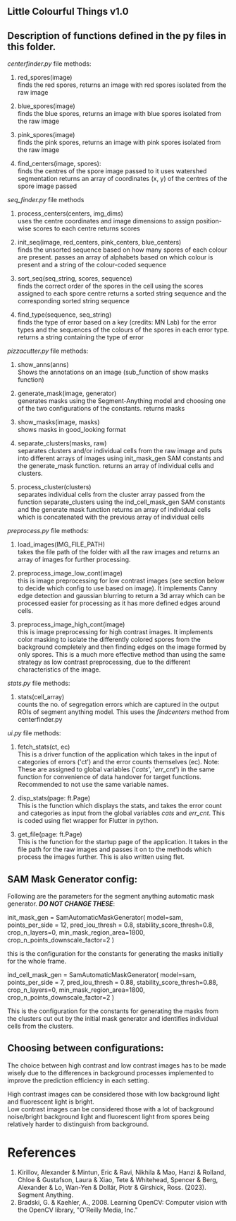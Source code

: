 **Little Colourful Things** v1.0
---
Description of functions defined in the py files in this folder. 
---
_centerfinder.py_ file methods:

1. red_spores(image)   
   finds the red spores, returns an image with red spores isolated from the raw image


2. blue_spores(image)  
   finds the blue spores, returns an image with blue spores isolated from the raw image


3. pink_spores(image)  
   finds the pink spores, returns an image with pink spores isolated from the raw image

4. find_centers(image, spores):  
   finds the centres of the spore image passed to it
   uses watershed segmentation
   returns an array of coordinates (x, y) of the centres of the spore image passed

*seq_finder.py* file methods 

1. process_centers(centers, img_dims)  
   uses the centre coordinates and image dimensions to assign position-wise scores to each centre
   returns scores

2. init_seq(image, red_centers, pink_centers, blue_centers)   
   finds the unsorted sequence based on how many spores of each colour are present. 
   passes an array of alphabets based on which colour is present and a string of the colour-coded sequence

3. sort_seq(seq_string, scores, sequence)    
   finds the correct order of the spores in the cell using the scores assigned to each spore centre
   returns a sorted string sequence and the corresponding sorted string sequence

4. find_type(sequence, seq_string)   
   finds the type of error based on a key (credits: MN Lab) for the error types and the sequences of the colours of the spores in each error type. 
   returns a string containing the type of error   


*pizzacutter.py* file methods:

1. show_anns(anns)    
   Shows the annotations on an image (sub_function of show masks function)

2. generate_mask(image, generator)    
   generates masks using the Segment-Anything model and choosing one of the two configurations of the constants. 
   returns masks

3. show_masks(image, masks)     
   shows masks in good_looking format

4. separate_clusters(masks, raw)     
   separates clusters and/or individual cells from the raw image and puts into different arrays of images using init_mask_gen SAM constants and the generate_mask function.
   returns an array of individual cells and clusters. 

5. process_cluster(clusters)   
   separates individual cells from the cluster array passed from the function separate_clusters using the ind_cell_mask_gen SAM constants and the generate mask function
   returns an array of individual cells which is concatenated with the previous array of individual cells

*preprocess.py* file methods:

1. load_images(IMG_FILE_PATH)     
   takes the file path of the folder with all the raw images and returns an array of images for further processing. 

2. preprocess_image_low_cont(image)   
   this is image preprocessing for low contrast images (see section below to decide which config to use based on image).
   It implements Canny edge detection and gaussian blurring to return a 3d array which can be processed easier for processing as it has more defined edges around cells. 

3. preprocess_image_high_cont(image)   
   this is image preprocessing for high contrast images. 
   It implements color masking to isolate the differently colored spores from the background completely and then finding edges on the image formed by only spores. This is a much more effective method than using the same strategy as low contrast preprocessing, due to the different characteristics of the image. 

*stats.py* file methods: 

1. stats(cell_array)    
   counts the no. of segregation errors which are captured in the output ROIs of segment anything model. 
   This uses the _findcenters_ method from centerfinder.py 

*ui.py* file methods:

1. fetch_stats(ct, ec)    
   This is a driver function of the application which takes in the input of categories of errors ('ct') and the error counts themselves (ec). 
   Note: These are assigned to global variables ('*cats*', '*err_cnt*') in the same function for convenience of data handover for target functions. Recommended to not use the same variable names. 

2. disp_stats(page: ft.Page)    
   This is the function which displays the stats, and takes the error count and categories as input from the global variables *cats* and *err_cnt*. This is coded using flet wrapper for Flutter in python. 

3. get_file(page: ft.Page)    
   This is the function for the startup page of the application. It takes in the file path for the raw images and passes it on to the methods which process the images further. 
   This is also written using flet. 

SAM Mask Generator config:
---
Following are the parameters for the segment anything automatic mask generator.
***DO NOT CHANGE THESE***:

init_mask_gen = SamAutomaticMaskGenerator(
    model=sam,
    points_per_side = 12,
    pred_iou_thresh = 0.8,
    stability_score_thresh=0.8,
    crop_n_layers=0,
    min_mask_region_area=1800,
    crop_n_points_downscale_factor=2
)

this is the configuration for the constants for generating the masks initially for the whole frame. 

ind_cell_mask_gen = SamAutomaticMaskGenerator(
    model=sam,
    points_per_side = 7,
    pred_iou_thresh = 0.88,
    stability_score_thresh=0.88,
    crop_n_layers=0,
    min_mask_region_area=1800,
    crop_n_points_downscale_factor=2
)

This is the configuration for the constants for generating the masks from the clusters cut out by the initial mask generator and identifies individual cells from the clusters. 

Choosing between configurations:
---
The choice between high contrast and low contrast images has to be made wisely due to the differences in background processes implemented to improve the prediction efficiency in each setting. 

High contrast images can be considered those with low background light and fluorescent light is bright.   
Low contrast images can be considered those with a lot of background noise/bright background light and fluorescent light from spores being relatively harder to distinguish from background.    

# References

1. Kirillov, Alexander & Mintun, Eric & Ravi, Nikhila & Mao, Hanzi & Rolland, Chloe & Gustafson, Laura & Xiao, Tete & Whitehead, Spencer & Berg, Alexander & Lo, Wan-Yen & Dollár, Piotr & Girshick, Ross. (2023). Segment Anything. 
2. Bradski, G. & Kaehler, A., 2008. Learning OpenCV: Computer vision with the OpenCV library, "O&#x27;Reilly Media, Inc."

